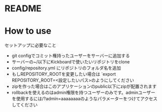 # README


# How to use
セットアップに必要なこと

* git configでコミット権持ったユーザーをサーバーに追加する
* サーバーの~/以下にKickboardで使いたいリポジトリをclone
* config/repository.yml にリポジトリのフォルダ名を追加
* もしREPOSITORY_ROOTを変更したい場合は `export REPOSITORY_ROOT=<設定したいパス>のようにしてください
* zipを作った場合はこのアプリケーションのpublic以下にzipが配置されます
* rollbackを使えるのはadmin権限を持つユーザーのみです。adminユーザーを使用するには/?admin=aaaaaaaaのようなパラメーターをつけてアクセスしてください
